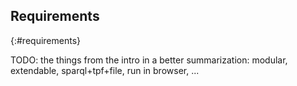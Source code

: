 ## Requirements
{:#requirements}

TODO: the things from the intro in a better summarization: modular, extendable, sparql+tpf+file, run in browser, ...
